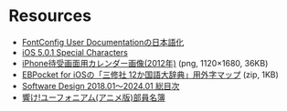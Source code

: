 # Resources

- [FontConfig User Documentationの日本語化](fontconfig-user_ja.html)
- [iOS 5.0.1 Special Characters](ios501specialchars.html)
- [iPhone待受画面用カレンダー画像(2012年)](iPhoneCal2012.png) (png, 1120×1680, 36KB)
- [EBPocket for iOSの「三修社 12か国語大辞典」用外字マップ](SANDICxx.zip) (zip, 1KB)
- [Software Design 2018.01～2024.01 総目次](software-design-index.html)
- [響け!ユーフォニアム(アニメ版)部員名簿](kitauji-members.html)